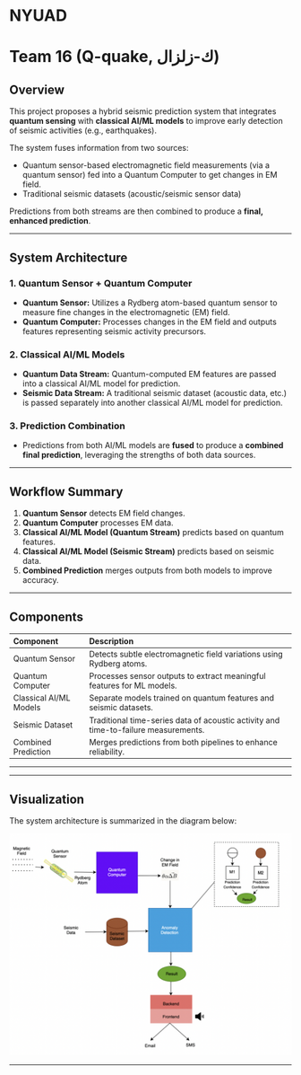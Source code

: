 # NYUAD
# Team 16 (Q-quake, ك-زلزال)

## Overview
This project proposes a hybrid seismic prediction system that integrates **quantum sensing** with **classical AI/ML models** to improve early detection of seismic activities (e.g., earthquakes).

The system fuses information from two sources:
- Quantum sensor-based electromagnetic field measurements (via a quantum sensor) fed into a Quantum Computer to get changes in EM field.
- Traditional seismic datasets (acoustic/seismic sensor data)

Predictions from both streams are then combined to produce a **final, enhanced prediction**.

---

## System Architecture

### 1. Quantum Sensor + Quantum Computer
- **Quantum Sensor:** Utilizes a Rydberg atom-based quantum sensor to measure fine changes in the electromagnetic (EM) field.
- **Quantum Computer:** Processes changes in the EM field and outputs features representing seismic activity precursors.

### 2. Classical AI/ML Models
- **Quantum Data Stream:** Quantum-computed EM features are passed into a classical AI/ML model for prediction.
- **Seismic Data Stream:** A traditional seismic dataset (acoustic data, etc.) is passed separately into another classical AI/ML model for prediction.

### 3. Prediction Combination
- Predictions from both AI/ML models are **fused** to produce a **combined final prediction**, leveraging the strengths of both data sources.

---

## Workflow Summary

1. **Quantum Sensor** detects EM field changes.
2. **Quantum Computer** processes EM data.
3. **Classical AI/ML Model (Quantum Stream)** predicts based on quantum features.
4. **Classical AI/ML Model (Seismic Stream)** predicts based on seismic data.
5. **Combined Prediction** merges outputs from both models to improve accuracy.

---

## Components

| Component | Description |
|:----------|:------------|
| Quantum Sensor | Detects subtle electromagnetic field variations using Rydberg atoms. |
| Quantum Computer | Processes sensor outputs to extract meaningful features for ML models. |
| Classical AI/ML Models | Separate models trained on quantum features and seismic datasets. |
| Seismic Dataset | Traditional time-series data of acoustic activity and time-to-failure measurements. |
| Combined Prediction | Merges predictions from both pipelines to enhance reliability. |

---

---

## Visualization

The system architecture is summarized in the diagram below:

![System Diagram](./pipeline.png)

---


